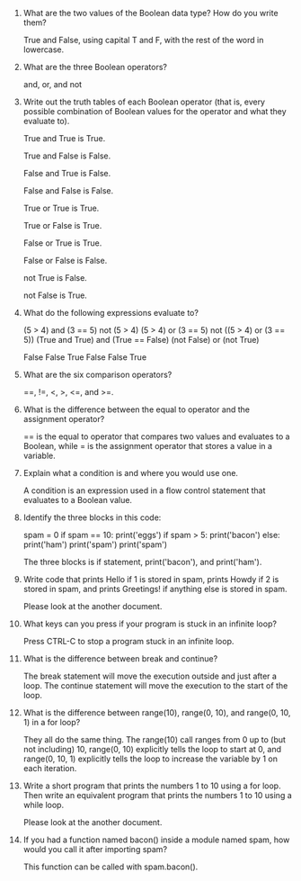 1. What are the two values of the Boolean data type? How do you write them?

    True and False, using capital T and F, with the rest of the word in lowercase.

2. What are the three Boolean operators?

    and, or, and not

3. Write out the truth tables of each Boolean operator (that is, every possible combination of Boolean values for the operator and what they evaluate to).

    True and True is True.

    True and False is False.

    False and True is False.

    False and False is False.

    True or True is True.

    True or False is True.

    False or True is True.

    False or False is False.

    not True is False.

    not False is True.

4. What do the following expressions evaluate to?

    (5 > 4) and (3 == 5)
    not (5 > 4)
    (5 > 4) or (3 == 5)
    not ((5 > 4) or (3 == 5))
    (True and True) and (True == False)
    (not False) or (not True)
   
    False
    False
    True
    False
    False
    True
    
5. What are the six comparison operators?

    ==, !=, <, >, <=, and >=.

6. What is the difference between the equal to operator and the assignment operator?

    == is the equal to operator that compares two values and evaluates to a Boolean, while = is the assignment operator that stores a value in a variable.

7. Explain what a condition is and where you would use one.

   A condition is an expression used in a flow control statement that evaluates to a Boolean value.

8. Identify the three blocks in this code:

    spam = 0
    if spam == 10:
        print('eggs')
        if spam > 5:
            print('bacon')
        else:
            print('ham')
        print('spam')
    print('spam')

    The three blocks is if statement, print('bacon'), and print('ham').

9. Write code that prints Hello if 1 is stored in spam, prints Howdy if 2 is stored in spam, and prints Greetings! if anything else is stored in spam.

    Please look at the another document.

10. What keys can you press if your program is stuck in an infinite loop?

    Press CTRL-C to stop a program stuck in an infinite loop.    

11. What is the difference between break and continue?

    The break statement will move the execution outside and just after a loop. The continue statement will move the execution to the start of the loop.

12. What is the difference between range(10), range(0, 10), and range(0, 10, 1) in a for loop?

    They all do the same thing. The range(10) call ranges from 0 up to (but not including) 10, range(0, 10) explicitly tells the loop to start at 0, and range(0, 10, 1) explicitly tells the loop to increase the variable by 1 on each iteration.

13. Write a short program that prints the numbers 1 to 10 using a for loop. Then write an equivalent program that prints the numbers 1 to 10 using a while loop.

     Please look at the another document.

14. If you had a function named bacon() inside a module named spam, how would you call it after importing spam?

    This function can be called with spam.bacon().

